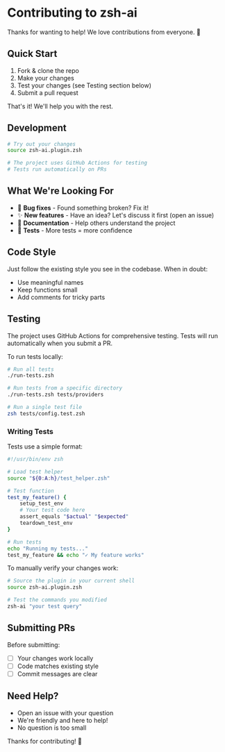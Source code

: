 # Contributing to zsh-ai

Thanks for wanting to help! We love contributions from everyone. 💙

## Quick Start

1. Fork & clone the repo
2. Make your changes
3. Test your changes (see Testing section below)
4. Submit a pull request

That's it! We'll help you with the rest.

## Development

```bash
# Try out your changes
source zsh-ai.plugin.zsh

# The project uses GitHub Actions for testing
# Tests run automatically on PRs
```

## What We're Looking For

- 🐛 **Bug fixes** - Found something broken? Fix it!
- ✨ **New features** - Have an idea? Let's discuss it first (open an issue)
- 📝 **Documentation** - Help others understand the project
- 🧪 **Tests** - More tests = more confidence

## Code Style

Just follow the existing style you see in the codebase. When in doubt:
- Use meaningful names
- Keep functions small
- Add comments for tricky parts

## Testing

The project uses GitHub Actions for comprehensive testing. Tests will run automatically when you submit a PR.

To run tests locally:
```bash
# Run all tests
./run-tests.zsh

# Run tests from a specific directory
./run-tests.zsh tests/providers

# Run a single test file
zsh tests/config.test.zsh
```

### Writing Tests

Tests use a simple format:

```zsh
#!/usr/bin/env zsh

# Load test helper
source "${0:A:h}/test_helper.zsh"

# Test function
test_my_feature() {
    setup_test_env
    # Your test code here
    assert_equals "$actual" "$expected"
    teardown_test_env
}

# Run tests
echo "Running my tests..."
test_my_feature && echo "✓ My feature works"
```

To manually verify your changes work:
```bash
# Source the plugin in your current shell
source zsh-ai.plugin.zsh

# Test the commands you modified
zsh-ai "your test query"
```

## Submitting PRs

Before submitting:
- [ ] Your changes work locally
- [ ] Code matches existing style
- [ ] Commit messages are clear

## Need Help?

- Open an issue with your question
- We're friendly and here to help!
- No question is too small

Thanks for contributing! 🎉